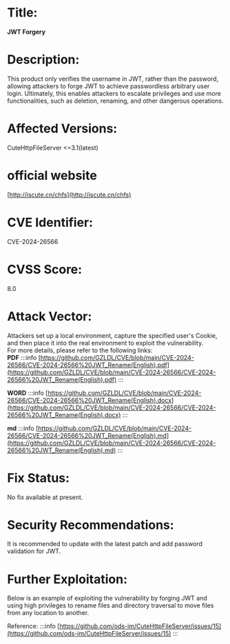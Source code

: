<a name="c5AxM"></a>
# Title: 
**JWT Forgery**
<a name="Kghh0"></a>
# Description: 
This product only verifies the username in JWT, rather than the password, allowing attackers to forge JWT to achieve passwordless arbitrary user login. Ultimately, this enables attackers to escalate privileges and use more functionalities, such as deletion, renaming, and other dangerous operations.
<a name="qoHV6"></a>
# Affected Versions: 
CuteHttpFileServer <=3.1(latest)
<a name="iMIzQ"></a>
# official website
[http://iscute.cn/chfs](http://iscute.cn/chfs)
<a name="YVx2b"></a>
# CVE Identifier:
 CVE-2024-26566
<a name="E6FoY"></a>
# CVSS Score: 
8.0
<a name="xleyK"></a>
# Attack Vector: 
Attackers set up a local environment, capture the specified user's Cookie, and then place it into the real environment to exploit the vulnerability.<br />For more details, please refer to the following links: <br />**PDF**
:::info
 [https://github.com/GZLDL/CVE/blob/main/CVE-2024-26566/CVE-2024-26566%20JWT_Rename(English).pdf](https://github.com/GZLDL/CVE/blob/main/CVE-2024-26566/CVE-2024-26566%20JWT_Rename(English).pdf)
:::

**WORD**
:::info
 [https://github.com/GZLDL/CVE/blob/main/CVE-2024-26566/CVE-2024-26566%20JWT_Rename(English).docx](https://github.com/GZLDL/CVE/blob/main/CVE-2024-26566/CVE-2024-26566%20JWT_Rename(English).docx)
:::

**md**
:::info
      [https://github.com/GZLDL/CVE/blob/main/CVE-2024-26566/CVE-2024-26566%20JWT_Rename(English).md](https://github.com/GZLDL/CVE/blob/main/CVE-2024-26566/CVE-2024-26566%20JWT_Rename(English).md)
:::
<a name="RD7zQ"></a>
# Fix Status:
 No fix available at present.
<a name="TkFSl"></a>
# Security Recommendations: 
It is recommended to update with the latest patch and add password validation for JWT. 
<a name="fUInQ"></a>
# Further Exploitation:
 Below is an example of exploiting the vulnerability by forging JWT and using high privileges to rename files and directory traversal to move files from any location to another. 	
 
Reference:
:::info
[https://github.com/ods-im/CuteHttpFileServer/issues/15](https://github.com/ods-im/CuteHttpFileServer/issues/15)
:::
